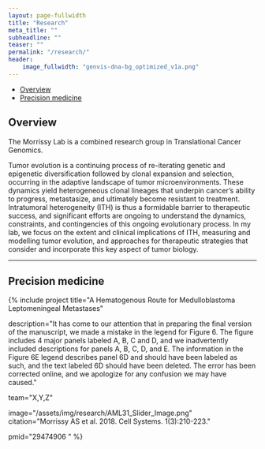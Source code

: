 ```yaml
---
layout: page-fullwidth
title: "Research"
meta_title: ""
subheadline: ""
teaser: ""
permalink: "/research/"
header:
    image_fullwidth: "genvis-dna-bg_optimized_v1a.png"
---
```


<div data-magellan-expedition="fixed">
  <ul class="sub-nav">
    <li data-magellan-arrival="Overview"><a href="#Overview">Overview</a></li>
    <li data-magellan-arrival="Precision_medicine"><a href="#Precision_medicine">Precision medicine</a></li>
  </ul>
</div>

<h2 data-magellan-destination="Overview">Overview</h2>
<a name="Overview"></a>

The Morrissy Lab is a combined research group in Translational Cancer Genomics.

Tumor evolution is a continuing process of re-iterating genetic and epigenetic diversification followed by clonal expansion and selection, occurring in the adaptive landscape of tumor microenvironments. These dynamics yield heterogeneous clonal lineages that underpin cancer’s ability to progress, metastasize, and ultimately become resistant to treatment.  Intratumoral heterogeneity (ITH) is thus a formidable barrier to therapeutic success, and significant efforts are ongoing to understand the dynamics, constraints, and contingencies of this ongoing evolutionary process.  In my lab, we focus on the extent and clinical implications of ITH, measuring and modelling tumor evolution, and approaches for therapeutic strategies that consider and incorporate this key aspect of tumor biology.

<hr>

<h2 data-magellan-destination="Precision_medicine">Precision medicine</h2>
<a name="Precision_medicine"></a>

{% include project
  title="A Hematogenous Route for Medulloblastoma Leptomeningeal Metastases"

  description="It has come to our attention that in preparing the final version of the manuscript, we made a mistake in the legend for Figure 6. The figure includes 4 major panels labeled A, B, C and D, and we inadvertently included descriptions for panels A, B, C, D, and E. The information in the Figure 6E legend describes panel 6D and should have been labeled as such, and the text labeled 6D should have been deleted. The error has been corrected online, and we apologize for any confusion we may have caused."

  team="X,Y,Z"

  image="/assets/img/research/AML31_Slider_Image.png"  
  citation="Morrissy AS et al. 2018. Cell Systems. 1(3):210-223."

  pmid="29474906 "
%}

